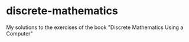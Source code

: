 # discrete-mathematics
My solutions to the exercises of the book "Discrete Mathematics Using a Computer"
